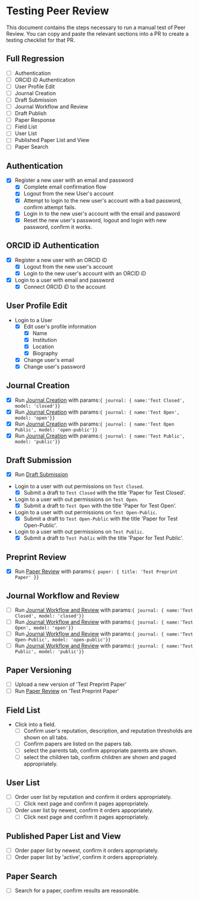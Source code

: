 # Testing Peer Review

This document contains the steps necessary to run a manual test of Peer Review.
You can copy and paste the relevant sections into a PR to create a testing
checklist for that PR.

## Full Regression

- [ ] Authentication
- [ ] ORCID iD Authentication
- [ ] User Profile Edit
- [ ] Journal Creation
- [ ] Draft Submission 
- [ ] Journal Workflow and Review
- [ ] Draft Publish
- [ ] Paper Response
- [ ] Field List
- [ ] User List
- [ ] Published Paper List and View
- [ ] Paper Search

## Authentication

- [x] Register a new user with an email and password
    - [x] Complete email confirmation flow
    - [x] Logout from the new User's account
    - [x] Attempt to login to the new user's account with a bad password, confirm attempt fails.
    - [x] Login in to the new user's account with the email and password
    - [x] Reset the new user's password, logout and login with new password, confirm it works.

## ORCID iD Authentication

- [x] Register a new user with an ORCID iD
    - [x] Logout from the new user's account
    - [x] Login to the new user's account with an ORCID iD

- [x] Login to a user with email and password
    - [x] Connect ORCID iD to the account 

## User Profile Edit

- Login to a User
    - [x] Edit user's profile information
        - [x] Name
        - [x] Institution
        - [x] Location
        - [x] Biography
    - [x] Change user's email
    - [x] Change user's password 

## Journal Creation

- [x] Run [Journal Creation](./creation-1.md) with params:`{ journal: { name:'Test Closed', model: 'closed'}}` 
- [x] Run [Journal Creation](./creation-2.md) with params:`{ journal: { name:'Test Open', model: 'open'}}` 
- [x] Run [Journal Creation](./creation-3.md) with params:`{ journal: { name:'Test Open Public', model: 'open-public'}}` 
- [x] Run [Journal Creation](./creation-4.md) with params:`{ journal: { name:'Test Public', model: 'public'}}` 

## Draft Submission

- [x] Run [Draft Submission](./papers/submission.md)
- Login to a user with out permissions on `Test Closed`.
    - [x] Submit a draft to `Test Closed` with the title 'Paper for Test Closed'.
- Login to a user with out permissions on `Test Open`.
    - [x] Submit a draft to `Test Open` with the title 'Paper for Test Open'.
- Login to a user with out permissions on `Test Open-Public`.
    - [x] Submit a draft to `Test Open-Public` with the title 'Paper for Test Open-Public'.
- Login to a user with out permissions on `Test Public`.
    - [x] Submit a draft to `Test Public` with the title 'Paper for Test Public'.

## Preprint Review

- [x] Run [Paper Review](./paper-review.md) with params:`{ paper: { title: 'Test Preprint Paper' }}`

## Journal Workflow and Review

- [ ] Run [Journal Workflow and Review](./journal-workflow-and-review.md) with params:`{ journal: { name:'Test Closed', model: 'closed'}}`
- [ ] Run [Journal Workflow and Review](./journal-workflow-and-review.md) with params:`{ journal: { name:'Test Open', model: 'open'}}`
- [ ] Run [Journal Workflow and Review](./journal-workflow-and-review.md) with params:`{ journal: { name:'Test Open-Public', model: 'open-public'}}`
- [ ] Run [Journal Workflow and Review](./journal-workflow-and-review.md) with params:`{ journal: { name:'Test Public', model: 'public'}}`

## Paper Versioning

- [ ] Upload a new version of 'Test Preprint Paper'
- [ ] Run [Paper Review](./paper-review) on 'Test Preprint Paper'

## Field List

- Click into a field.
    - [ ] Confirm user's reputation, description, and reputation thresholds are shown on all tabs.
    - [ ] Confirm papers are listed on the papers tab.
    - [ ] select the parents tab, confirm appropriate parents are shown.
    - [ ] select the children tab, confirm children are shown and paged appropriately.

## User List

- [ ] Order user list by reputation and confirm it orders appropriately.
    - [ ] Click next page and confirm it pages appropriately.
- [ ] Order user list by newest, confirm it orders appopriately.
    - [ ] Click next page and confirm it pages appropriately.

## Published Paper List and View

- [ ] Order paper list by newest, confirm it orders appropriately.
- [ ] Order paper list by 'active', confirm it orders appropriately.

## Paper Search

- [ ] Search for a paper, confirm results are reasonable.
